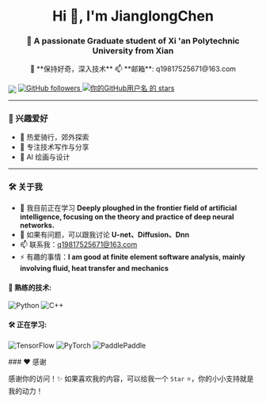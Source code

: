 <h1 align="center">Hi 👋, I'm JianglongChen</h1>  
<h3 align="center">🚀 A passionate Graduate student of Xi 'an Polytechnic University from Xian</h3>  
<p align="center">  
  🚀 **保持好奇，深入技术**  
  📫 **邮箱**: q19817525671@163.com    
</p>  
<img   align="center" src="https://github-readme-stats.vercel.app/api?username=jianglongChen&locale=cn&line_height=33&show_icons=true&hide=&theme=radical&rank_icon=github&custom_title=活跃"/>

  <a href="https://github.com/你的GitHub用户名?tab=repositories">  
    <img alt="GitHub followers" src="https://img.shields.io/github/followers/你的GitHub用户名?color=green&logo=github">  
  </a>  
  <a href="https://github.com/你的GitHub用户名">  
    <img src="https://img.shields.io/github/stars/你的GitHub用户名?affiliations=OWNER&color=yellow&style=flat" alt="你的GitHub用户名 的 stars" />  
  </a>  
</p>  

---  
### 🎯 兴趣爱好  
- 🚵 热爱骑行，郊外探索  
- 📖 专注技术写作与分享  
- 🎨 AI 绘画与设计
---


### 🛠️ 关于我  

- 🌱 我目前正在学习 **Deeply ploughed in the frontier field of artificial intelligence, focusing on the theory and practice of deep neural networks.**  
- 💬 如果有问题，可以跟我讨论 **U-net、Diffusion、Dnn**  
- 📫 联系我：q19817525671@163.com  
- ⚡ 有趣的事情：**I am good at finite element software analysis, mainly involving fluid, heat transfer and mechanics**   

#### 🚀 熟练的技术:  

<p align="left">  
  <img src="https://img.shields.io/badge/-Python-3776AB?style=flat-square&logo=python&logoColor=white" alt="Python"/>  
  <img src="https://img.shields.io/badge/-C++-00599C?style=flat-square&logo=cplusplus&logoColor=white" alt="C++"/>  
</p>  

#### 🛠 正在学习:  
<p align="left">  
  <img src="https://img.shields.io/badge/-TensorFlow-FF6F00?style=flat-square&logo=tensorflow&logoColor=white" alt="TensorFlow"/>  
  <img src="https://img.shields.io/badge/-PyTorch-EE4C2C?style=flat-square&logo=pytorch&logoColor=white" alt="PyTorch"/>  
  <img src="https://img.shields.io/badge/PaddlePaddle-2683EE?logo=paddlepaddle&logoColor=fff&style=flat-square" alt="PaddlePaddle"/>  
</p>  
### ❤️ 感谢  

感谢你的访问！✨ 如果喜欢我的内容，可以给我一个 `Star` ⭐，你的小小支持就是我的动力！  
